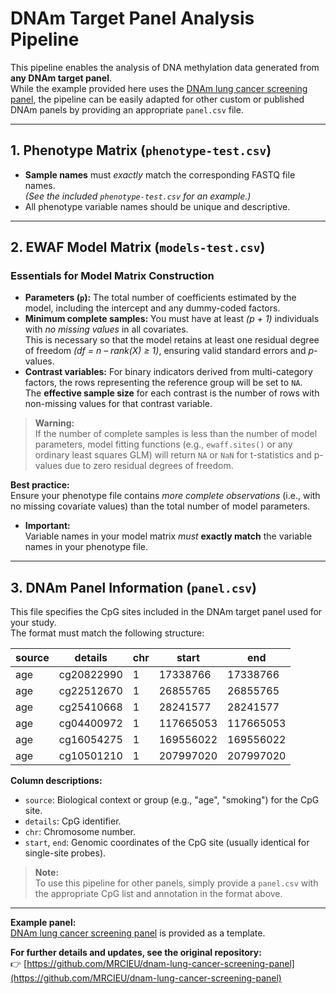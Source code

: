 # DNAm Target Panel Analysis Pipeline

This pipeline enables the analysis of DNA methylation data generated from **any DNAm target panel**.  
While the example provided here uses the [DNAm lung cancer screening panel](https://github.com/MRCIEU/dnam-lung-cancer-screening-panel), the pipeline can be easily adapted for other custom or published DNAm panels by providing an appropriate `panel.csv` file.

---

## 1. Phenotype Matrix (`phenotype-test.csv`)

- **Sample names** must *exactly* match the corresponding FASTQ file names.  
  *(See the included `phenotype-test.csv` for an example.)*
- All phenotype variable names should be unique and descriptive.

---

## 2. EWAF Model Matrix (`models-test.csv`)

### Essentials for Model Matrix Construction

- **Parameters (`p`):** The total number of coefficients estimated by the model, including the intercept and any dummy-coded factors.
- **Minimum complete samples:** You must have at least *(p + 1)* individuals with *no missing values* in all covariates.  
  This is necessary so that the model retains at least one residual degree of freedom *(df = n – rank(X) ≥ 1)*, ensuring valid standard errors and *p*-values.
- **Contrast variables:** For binary indicators derived from multi-category factors, the rows representing the reference group will be set to `NA`.  
  The **effective sample size** for each contrast is the number of rows with non-missing values for that contrast variable.

> **Warning:**  
> If the number of complete samples is less than the number of model parameters, model fitting functions (e.g., `ewaff.sites()` or any ordinary least squares GLM) will return `NA` or `NaN` for t-statistics and p-values due to zero residual degrees of freedom.

**Best practice:**  
Ensure your phenotype file contains *more complete observations* (i.e., with no missing covariate values) than the total number of model parameters.

- **Important:**  
  Variable names in your model matrix *must* **exactly match** the variable names in your phenotype file.

---

## 3. DNAm Panel Information (`panel.csv`)

This file specifies the CpG sites included in the DNAm target panel used for your study.  
The format must match the following structure:

| source | details      | chr | start     | end       |
|--------|-------------|-----|-----------|-----------|
| age    | cg20822990  | 1   | 17338766  | 17338766  |
| age    | cg22512670  | 1   | 26855765  | 26855765  |
| age    | cg25410668  | 1   | 28241577  | 28241577  |
| age    | cg04400972  | 1   | 117665053 | 117665053 |
| age    | cg16054275  | 1   | 169556022 | 169556022 |
| age    | cg10501210  | 1   | 207997020 | 207997020 |

**Column descriptions:**
- `source`: Biological context or group (e.g., "age", "smoking") for the CpG site.
- `details`: CpG identifier.
- `chr`: Chromosome number.
- `start`, `end`: Genomic coordinates of the CpG site (usually identical for single-site probes).

> **Note:**  
> To use this pipeline for other panels, simply provide a `panel.csv` with the appropriate CpG list and annotation in the format above.

---

**Example panel:**  
[DNAm lung cancer screening panel](https://github.com/MRCIEU/dnam-lung-cancer-screening-panel) is provided as a template.

**For further details and updates, see the original repository:**  
👉 [https://github.com/MRCIEU/dnam-lung-cancer-screening-panel](https://github.com/MRCIEU/dnam-lung-cancer-screening-panel)
